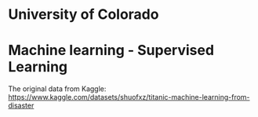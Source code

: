 # University of Colorado
# Machine learning - Supervised Learning

The original data from Kaggle: https://www.kaggle.com/datasets/shuofxz/titanic-machine-learning-from-disaster
